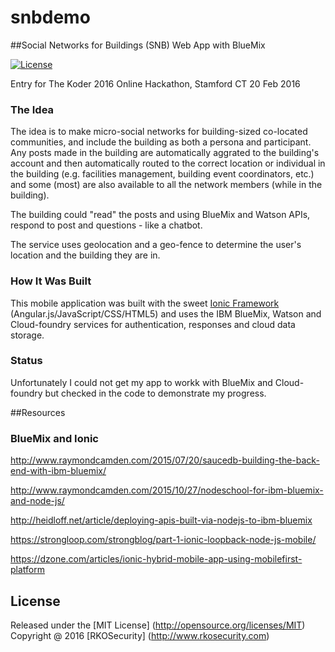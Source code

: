 # snbdemo

##Social Networks for Buildings (SNB) Web App with BlueMix

[![License](https://img.shields.io/badge/license-MIT-orange.svg?style=flat-square)](https://github.com/mkobar/snbdemo/blob/master/LICENSE)

Entry for The Koder 2016 Online Hackathon, Stamford CT 20 Feb 2016

### The Idea
The idea is to make micro-social networks for building-sized co-located communities, and include the building as both a persona and participant.  Any posts made in the building are automatically aggrated to the building's account and then automatically routed to the correct location or individual in the building (e.g. facilities management, building event coordinators, etc.) and some (most) are also available to all the network members (while in the building).

The building could "read" the posts and using BlueMix and Watson APIs, respond to post and questions - like a chatbot.

The service uses geolocation and a geo-fence to determine the user's location and the building they are in.

### How It Was Built
This mobile application was built with the sweet [Ionic Framework](http://ionicframework.com/) (Angular.js/JavaScript/CSS/HTML5) and uses the IBM BlueMix, Watson and Cloud-foundry services for authentication, responses and cloud data storage.

### Status
Unfortunately I could not get my app to workk with BlueMix and Cloud-foundry but checked in the code to demonstrate my progress.

##Resources

### BlueMix and Ionic

http://www.raymondcamden.com/2015/07/20/saucedb-building-the-back-end-with-ibm-bluemix/

http://www.raymondcamden.com/2015/10/27/nodeschool-for-ibm-bluemix-and-node-js/

http://heidloff.net/article/deploying-apis-built-via-nodejs-to-ibm-bluemix

https://strongloop.com/strongblog/part-1-ionic-loopback-node-js-mobile/

https://dzone.com/articles/ionic-hybrid-mobile-app-using-mobilefirst-platform

## License

Released under the [MIT License] (http://opensource.org/licenses/MIT)
Copyright @ 2016 [RKOSecurity] (http://www.rkosecurity.com)
